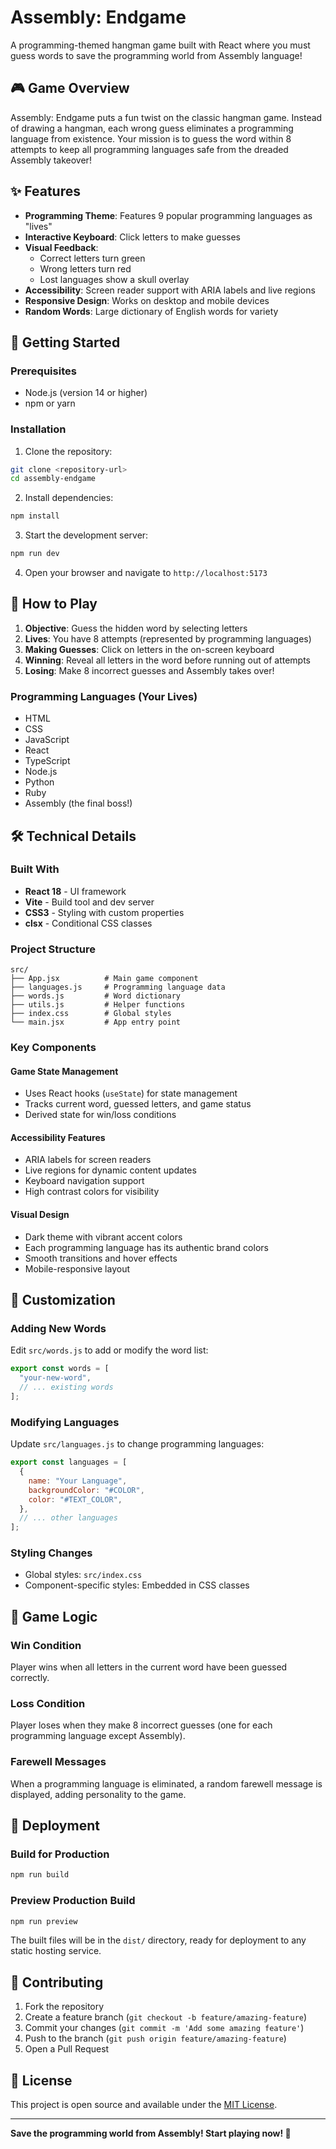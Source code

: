# Assembly: Endgame

A programming-themed hangman game built with React where you must guess words to save the programming world from Assembly language!

## 🎮 Game Overview

Assembly: Endgame puts a fun twist on the classic hangman game. Instead of drawing a hangman, each wrong guess eliminates a programming language from existence. Your mission is to guess the word within 8 attempts to keep all programming languages safe from the dreaded Assembly takeover!

## ✨ Features

- **Programming Theme**: Features 9 popular programming languages as "lives"
- **Interactive Keyboard**: Click letters to make guesses
- **Visual Feedback**: 
  - Correct letters turn green
  - Wrong letters turn red
  - Lost languages show a skull overlay
- **Accessibility**: Screen reader support with ARIA labels and live regions
- **Responsive Design**: Works on desktop and mobile devices
- **Random Words**: Large dictionary of English words for variety

## 🚀 Getting Started

### Prerequisites

- Node.js (version 14 or higher)
- npm or yarn

### Installation

1. Clone the repository:
```bash
git clone <repository-url>
cd assembly-endgame
```

2. Install dependencies:
```bash
npm install
```

3. Start the development server:
```bash
npm run dev
```

4. Open your browser and navigate to `http://localhost:5173`

## 🎯 How to Play

1. **Objective**: Guess the hidden word by selecting letters
2. **Lives**: You have 8 attempts (represented by programming languages)
3. **Making Guesses**: Click on letters in the on-screen keyboard
4. **Winning**: Reveal all letters in the word before running out of attempts
5. **Losing**: Make 8 incorrect guesses and Assembly takes over!

### Programming Languages (Your Lives)
- HTML
- CSS  
- JavaScript
- React
- TypeScript
- Node.js
- Python
- Ruby
- Assembly (the final boss!)

## 🛠️ Technical Details

### Built With
- **React 18** - UI framework
- **Vite** - Build tool and dev server
- **CSS3** - Styling with custom properties
- **clsx** - Conditional CSS classes

### Project Structure
```
src/
├── App.jsx          # Main game component
├── languages.js     # Programming language data
├── words.js         # Word dictionary
├── utils.js         # Helper functions
├── index.css        # Global styles
└── main.jsx         # App entry point
```

### Key Components

#### Game State Management
- Uses React hooks (`useState`) for state management
- Tracks current word, guessed letters, and game status
- Derived state for win/loss conditions

#### Accessibility Features
- ARIA labels for screen readers
- Live regions for dynamic content updates
- Keyboard navigation support
- High contrast colors for visibility

#### Visual Design
- Dark theme with vibrant accent colors
- Each programming language has its authentic brand colors
- Smooth transitions and hover effects
- Mobile-responsive layout

## 🎨 Customization

### Adding New Words
Edit `src/words.js` to add or modify the word list:

```javascript
export const words = [
  "your-new-word",
  // ... existing words
];
```

### Modifying Languages
Update `src/languages.js` to change programming languages:

```javascript
export const languages = [
  {
    name: "Your Language",
    backgroundColor: "#COLOR",
    color: "#TEXT_COLOR",
  },
  // ... other languages
];
```

### Styling Changes
- Global styles: `src/index.css`
- Component-specific styles: Embedded in CSS classes

## 🧪 Game Logic

### Win Condition
Player wins when all letters in the current word have been guessed correctly.

### Loss Condition  
Player loses when they make 8 incorrect guesses (one for each programming language except Assembly).

### Farewell Messages
When a programming language is eliminated, a random farewell message is displayed, adding personality to the game.

## 🚀 Deployment

### Build for Production
```bash
npm run build
```

### Preview Production Build
```bash
npm run preview
```

The built files will be in the `dist/` directory, ready for deployment to any static hosting service.

## 🤝 Contributing

1. Fork the repository
2. Create a feature branch (`git checkout -b feature/amazing-feature`)
3. Commit your changes (`git commit -m 'Add some amazing feature'`)
4. Push to the branch (`git push origin feature/amazing-feature`)
5. Open a Pull Request

## 📝 License

This project is open source and available under the [MIT License](LICENSE).

---

**Save the programming world from Assembly! Start playing now! 🚀**

